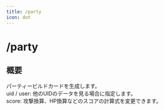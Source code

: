 ```yaml
---
title: /party
icon: dot
---
```


# /party
## 概要
パーティービルドカードを生成します。
<br>uid / user: 他のUIDのデータを見る場合に指定します。
<br>score: 攻撃換算、HP換算などのスコアの計算式を変更できます。